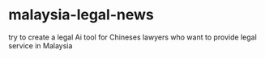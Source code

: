 # malaysia-legal-news
try to create a legal Ai tool for Chineses lawyers who want to provide legal service in Malaysia
